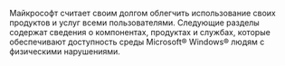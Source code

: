 Майкрософт считает своим долгом облегчить использование своих продуктов и услуг всеми пользователями. Следующие разделы содержат сведения о компонентах, продуктах и службах, которые обеспечивают доступность среды Microsoft® Windows® людям с физическими нарушениями.